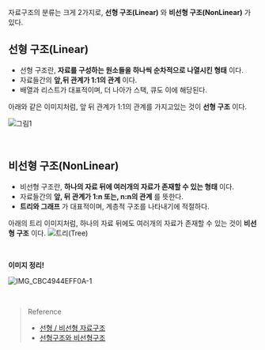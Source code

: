 자료구조의 분류는 크게 2가지로, **선형 구조(Linear)** 와 **비선형 구조(NonLinear)** 가 있다.

## 선형 구조(Linear)

- 선형 구조란, **자료를 구성하는 원소들을 하나씩 순차적으로 나열시킨 형태** 이다.
- 자료들간의 **앞,뒤 관계가 1:1의 관계** 이다.
- 배열과 리스트가 대표적이며, 더 나아가 스택, 큐도 이에 해당된다.

아래와 같은 이미지처럼, 앞 뒤 관계가 1:1의 관계를 가지고있는 것이 **선형 구조** 이다.

![그림1](https://user-images.githubusercontent.com/59376200/155873907-71456ab6-55da-4cb2-af22-aa75bcc5c4af.png)

<br>

## 비선형 구조(NonLinear)

- 비선형 구조란, **하나의 자료 뒤에 여러개의 자료가 존재할 수 있는 형태** 이다.
- 자료들간의 **앞, 뒤 관계가 1:n 또는, n:n의 관계** 를 뜻한다.
- **트리와 그래프** 가 대표적이며, 계층적 구조를 나타내기에 적절하다.

아래의 트리 이미지처럼, 하나의 자료 뒤에도 여러개의 자료가 존재할 수 있는 것이 **비선형 구조** 이다.
![트리(Tree)](https://user-images.githubusercontent.com/59376200/155873615-9a809c2d-89f0-4836-874e-115746dc3282.png)

<br>

**이미지 정리!**

![IMG_CBC4944EFF0A-1](https://user-images.githubusercontent.com/59376200/155877401-acd59727-622c-422b-a310-e10cd600224f.jpeg)

<br>

> Reference
> - [선형 / 비선형 자료구조](https://swalloow.tistory.com/21)
> - [선형구조와 비선형구조](https://server-engineer.tistory.com/130)
